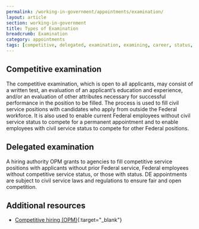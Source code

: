 ```yaml
---
permalink: /working-in-government/appointments/examination/
layout: article
section: working-in-government
title: Types of Examination
breadcrumb: Examination
category: appointments
tags: [competitive, delegated, examination, examining, career, status, eligibility, appointments]
---
```


## Competitive examination

The competitive examination, which is open to all applicants, may consist of a written test, an evaluation of an applicant’s education and experience, and/or an evaluation of other attributes necessary for successful performance in the position to be filled. The process is used to fill civil service positions with candidates who apply from outside the Federal workforce. It is also used to enable current Federal employees without civil service status to compete for a permanent appointment and to enable employees with civil service status to compete for other Federal positions.

## Delegated examination

A hiring authority OPM grants to agencies to fill competitive service positions with applicants without prior Federal service, Federal employees without competitive service status, or those with status. DE appointments are subject to civil service laws and regulations to ensure fair and open competition.



## Additional resources

* [Competitive hiring (OPM)](https://www.opm.gov/policy-data-oversight/hiring-information/competitive-hiring/#url=CompetitveExamining){:target="_blank"}
